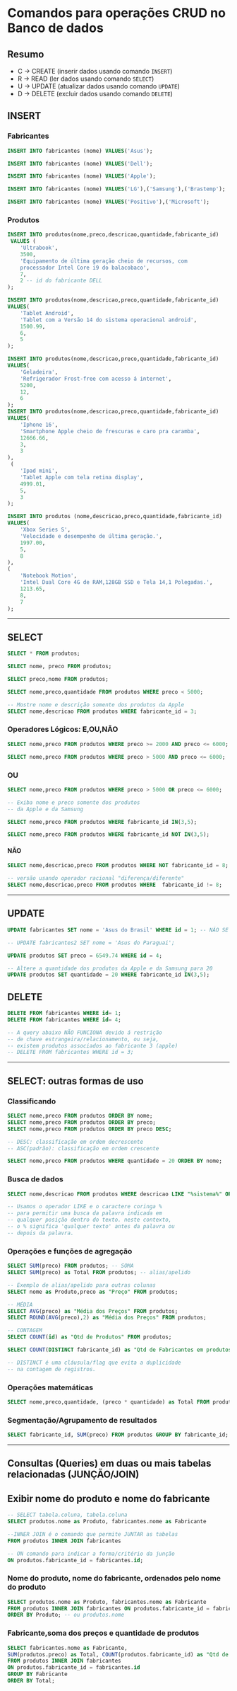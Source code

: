 # Comandos para operações CRUD no Banco de dados

## Resumo

- C -> CREATE (inserir dados usando comando `INSERT`)
- R -> READ (ler dados usando comando `SELECT`)
- U -> UPDATE (atualizar dados usando comando `UPDATE`)
- D -> DELETE (excluir dados usando comando `DELETE`)

## INSERT 

### Fabricantes

```sql
INSERT INTO fabricantes (nome) VALUES('Asus');

INSERT INTO fabricantes (nome) VALUES('Dell');

INSERT INTO fabricantes (nome) VALUES('Apple');

INSERT INTO fabricantes (nome) VALUES('LG'),('Samsung'),('Brastemp');

INSERT INTO fabricantes (nome) VALUES('Positivo'),('Microsoft');
```
### Produtos
```sql
INSERT INTO produtos(nome,preco,descricao,quantidade,fabricante_id)
 VALUES (
    'Ultrabook', 
    3500,
    'Equipamento de última geração cheio de recursos, com
    processador Intel Core i9 do balacobaco',
    7,
    2 -- id do fabricante DELL 
);

INSERT INTO produtos(nome,descricao,preco,quantidade,fabricante_id)
VALUES(
    'Tablet Android',
    'Tablet com a Versão 14 do sistema operacional android',
    1500.99,
    6,
    5
);

INSERT INTO produtos(nome,descricao,preco,quantidade,fabricante_id)
VALUES(
    'Geladeira',
    'Refrigerador Frost-free com acesso á internet',
    5200,
    12,
    6
);
INSERT INTO produtos(nome,descricao,preco,quantidade,fabricante_id)
VALUES(
    'Iphone 16',
    'Smartphone Apple cheio de frescuras e caro pra caramba',
    12666.66,
    3,
    3
),
 (
    'Ipad mini',
    'Tablet Apple com tela retina display',
    4999.01,
    5,
    3
);

INSERT INTO produtos (nome,descricao,preco,quantidade,fabricante_id)
VALUES(
    'Xbox Series S',
    'Velocidade e desempenho de última geração.',
    1997.00,
    5,
    8
),
(
    'Notebook Motion',
    'Intel Dual Core 4G de RAM,128GB SSD e Tela 14,1 Polegadas.',
    1213.65,
    8,
    7
);

```
---
## SELECT

```sql
SELECT * FROM produtos;

SELECT nome, preco FROM produtos;

SELECT preco,nome FROM produtos;

SELECT nome,preco,quantidade FROM produtos WHERE preco < 5000;

-- Mostre nome e descrição somente dos produtos da Apple
SELECT nome,descricao FROM produtos WHERE fabricante_id = 3;
```
### Operadores Lógicos: E,OU,NÃO

```sql
SELECT nome,preco FROM produtos WHERE preco >= 2000 AND preco <= 6000;

SELECT nome,preco FROM produtos WHERE preco > 5000 AND preco <= 6000;
```
### OU 

```sql
SELECT nome,preco FROM produtos WHERE preco > 5000 OR preco <= 6000;

-- Exiba nome e preco somente dos produtos 
-- da Apple e da Samsung

SELECT nome,preco FROM produtos WHERE fabricante_id IN(3,5);

SELECT nome,preco FROM produtos WHERE fabricante_id NOT IN(3,5);
```
#### NÃO
```sql
SELECT nome,descricao,preco FROM produtos WHERE NOT fabricante_id = 8;

-- versão usando operador racional "diferença/diferente" 
SELECT nome,descricao,preco FROM produtos WHERE  fabricante_id != 8;
```
---
## UPDATE

```sql
UPDATE fabricantes SET nome = 'Asus do Brasil' WHERE id = 1; -- NÃO SE ESQUEÇA DO WHERE!!!

-- UPDATE fabricantes2 SET nome = 'Asus do Paraguai';

UPDATE produtos SET preco = 6549.74 WHERE id = 4;

-- Altere a quantidade dos produtos da Apple e da Samsung para 20
UPDATE produtos SET quantidade = 20 WHERE fabricante_id IN(3,5);
```
## DELETE

```sql
DELETE FROM fabricantes WHERE id= 1;
DELETE FROM fabricantes WHERE id= 4;

-- A query abaixo NÃO FUNCIONA devido á restrição
-- de chave estrangeira/relacionamento, ou seja,
-- existem produtos associados ao fabricante 3 (apple)
-- DELETE FROM fabricantes WHERE id = 3;
```
---
## SELECT: outras formas de uso

### Classificando
```sql
SELECT nome,preco FROM produtos ORDER BY nome;
SELECT nome,preco FROM produtos ORDER BY preco;
SELECT nome,preco FROM produtos ORDER BY preco DESC;

-- DESC: classificação em ordem decrescente 
-- ASC(padrão): classificação em ordem crescente 

SELECT nome,preco FROM produtos WHERE quantidade = 20 ORDER BY nome;
```
### Busca de dados  

```sql
SELECT nome,descricao FROM produtos WHERE descricao LIKE "%sistema%" OR nome LIKE '%tela%';

-- Usamos o operador LIKE e o caractere coringa %
-- para permitir uma busca da palavra indicada em
-- qualquer posição dentro do texto. neste contexto,
-- o % significa 'qualquer texto' antes da palavra ou
-- depois da palavra.
```
### Operações e funções de agregação

```sql
SELECT SUM(preco) FROM produtos; -- SOMA
SELECT SUM(preco) as Total FROM produtos; -- alias/apelido

-- Exemplo de alias/apelido para outras colunas
SELECT nome as Produto,preco as "Preço" FROM produtos;

-- MÉDIA
SELECT AVG(preco) as "Média dos Preços" FROM produtos;
SELECT ROUND(AVG(preco),2) as "Média dos Preços" FROM produtos;

-- CONTAGEM
SELECT COUNT(id) as "Qtd de Produtos" FROM produtos;

SELECT COUNT(DISTINCT fabricante_id) as "Qtd de Fabricantes em produtos" FROM produtos;

-- DISTINCT é uma cláusula/flag que evita a duplicidade
-- na contagem de registros.
```
### Operações matemáticas

```sql
SELECT nome,preco,quantidade, (preco * quantidade) as Total FROM produtos;  
```
### Segmentação/Agrupamento de resultados

```sql
SELECT fabricante_id, SUM(preco) FROM produtos GROUP BY fabricante_id;
```

---
## Consultas (Queries) em duas ou mais tabelas relacionadas (JUNÇÃO/JOIN)
## Exibir nome do produto e nome do fabricante
```sql
-- SELECT tabela.coluna, tabela.coluna
SELECT produtos.nome as Produto, fabricantes.nome as Fabricante

--INNER JOIN é o comando que permite JUNTAR as tabelas
FROM produtos INNER JOIN fabricantes

-- ON comando para indicar a forma/critério da junção
ON produtos.fabricante_id = fabricantes.id;
```
### Nome do produto, nome do fabricante, ordenados pelo nome do produto

```sql
SELECT produtos.nome as Produto, fabricantes.nome as Fabricante
FROM produtos INNER JOIN fabricantes ON produtos.fabricante_id = fabricantes.id
ORDER BY Produto; -- ou produtos.nome
```
### Fabricante,soma dos preços e quantidade de produtos
```sql
SELECT fabricantes.nome as Fabricante,
SUM(produtos.preco) as Total, COUNT(produtos.fabricante_id) as "Qtd de produtos"
FROM produtos INNER JOIN fabricantes
ON produtos.fabricante_id = fabricantes.id
GROUP BY Fabricante
ORDER BY Total;
```
